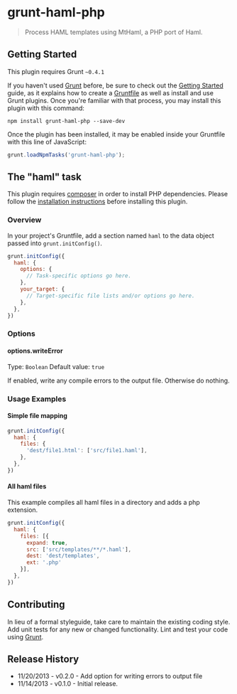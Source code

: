 # grunt-haml-php

> Process HAML templates using MtHaml, a PHP port of Haml.

## Getting Started
This plugin requires Grunt `~0.4.1`

If you haven't used [Grunt](http://gruntjs.com/) before, be sure to check out the [Getting Started](http://gruntjs.com/getting-started) guide, as it explains how to create a [Gruntfile](http://gruntjs.com/sample-gruntfile) as well as install and use Grunt plugins. Once you're familiar with that process, you may install this plugin with this command:

```shell
npm install grunt-haml-php --save-dev
```

Once the plugin has been installed, it may be enabled inside your Gruntfile with this line of JavaScript:

```js
grunt.loadNpmTasks('grunt-haml-php');
```

## The "haml" task

This plugin requires [composer](http://getcomposer.org/) in order to install PHP dependencies. Please follow the [installation instructions](http://getcomposer.org/doc/00-intro.md#system-requirements) before installing this plugin.

### Overview
In your project's Gruntfile, add a section named `haml` to the data object passed into `grunt.initConfig()`.

```js
grunt.initConfig({
  haml: {
    options: {
      // Task-specific options go here.
    },
    your_target: {
      // Target-specific file lists and/or options go here.
    },
  },
})
```

### Options

#### options.writeError
Type: `Boolean`
Default value: `true`

If enabled, write any compile errors to the output file. Otherwise do nothing.

### Usage Examples

#### Simple file mapping

```js
grunt.initConfig({
  haml: {
    files: {
      'dest/file1.html': ['src/file1.haml'],
    },
  },
})
```

#### All haml files
This example compiles all haml files in a directory and adds a php extension.

```js
grunt.initConfig({
  haml: {
    files: [{
      expand: true,
      src: ['src/templates/**/*.haml'],
      dest: 'dest/templates',
      ext: '.php'
    }],
  },
})
```

## Contributing
In lieu of a formal styleguide, take care to maintain the existing coding style. Add unit tests for any new or changed functionality. Lint and test your code using [Grunt](http://gruntjs.com/).

## Release History

* 11/20/2013 - v0.2.0 - Add option for writing errors to output file
* 11/14/2013 - v0.1.0 - Initial release.

